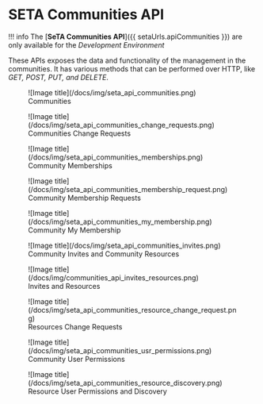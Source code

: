 # SETA Communities API
!!! info
    The [**SeTA Communities API**]({{ setaUrls.apiCommunities }}) are only available for the *Development Environment*

These APIs exposes the data and functionality of the management in the communities. It has various methods that can be performed over HTTP, like *GET, POST, PUT, and DELETE*. 

<figure markdown>
![Image title](/docs/img/seta_api_communities.png)
<figcaption>Communities</figcaption>
</figure>

<figure markdown>
![Image title](/docs/img/seta_api_communities_change_requests.png)
<figcaption> Communities Change Requests</figcaption>
</figure>

<figure markdown>
![Image title](/docs/img/seta_api_communities_memberships.png)
<figcaption> Community Memberships</figcaption>
</figure>

<figure markdown>
![Image title](/docs/img/seta_api_communities_membership_request.png)
<figcaption> Community Membership Requests</figcaption>
</figure>

<figure markdown>
![Image title](/docs/img/seta_api_communities_my_membership.png)
<figcaption> Community My Membership</figcaption>
</figure>

<figure markdown>
![Image title](/docs/img/seta_api_communities_invites.png)
<figcaption>Community Invites and Community Resources</figcaption>
</figure>

<figure markdown>
![Image title](/docs/img/communities_api_invites_resources.png)
<figcaption>Invites and  Resources</figcaption>
</figure>

<figure markdown>
![Image title](/docs/img/seta_api_communities_resource_change_request.png)
<figcaption>Resources Change Requests</figcaption>
</figure>

<figure markdown>
![Image title](/docs/img/seta_api_communities_usr_permissions.png)
<figcaption>Community User Permissions</figcaption>
</figure>

<figure markdown>
![Image title](/docs/img/seta_api_communities_resource_discovery.png)
<figcaption>Resource User Permissions and Discovery</figcaption>
</figure>

